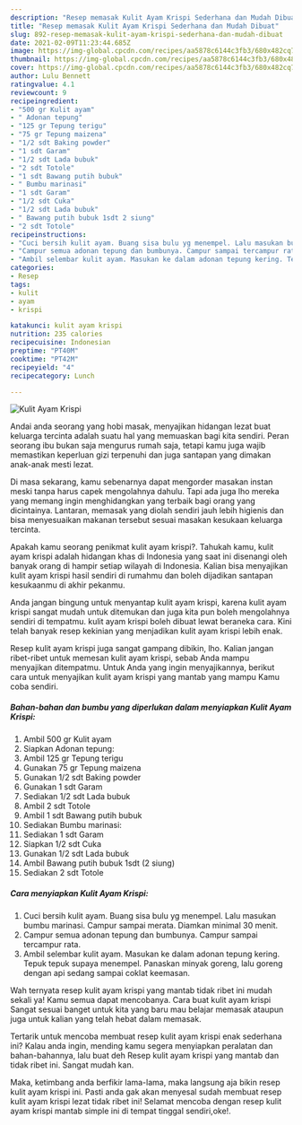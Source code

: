 ```yaml
---
description: "Resep memasak Kulit Ayam Krispi Sederhana dan Mudah Dibuat"
title: "Resep memasak Kulit Ayam Krispi Sederhana dan Mudah Dibuat"
slug: 892-resep-memasak-kulit-ayam-krispi-sederhana-dan-mudah-dibuat
date: 2021-02-09T11:23:44.685Z
image: https://img-global.cpcdn.com/recipes/aa5878c6144c3fb3/680x482cq70/kulit-ayam-krispi-foto-resep-utama.jpg
thumbnail: https://img-global.cpcdn.com/recipes/aa5878c6144c3fb3/680x482cq70/kulit-ayam-krispi-foto-resep-utama.jpg
cover: https://img-global.cpcdn.com/recipes/aa5878c6144c3fb3/680x482cq70/kulit-ayam-krispi-foto-resep-utama.jpg
author: Lulu Bennett
ratingvalue: 4.1
reviewcount: 9
recipeingredient:
- "500 gr Kulit ayam"
- " Adonan tepung"
- "125 gr Tepung terigu"
- "75 gr Tepung maizena"
- "1/2 sdt Baking powder"
- "1 sdt Garam"
- "1/2 sdt Lada bubuk"
- "2 sdt Totole"
- "1 sdt Bawang putih bubuk"
- " Bumbu marinasi"
- "1 sdt Garam"
- "1/2 sdt Cuka"
- "1/2 sdt Lada bubuk"
- " Bawang putih bubuk 1sdt 2 siung"
- "2 sdt Totole"
recipeinstructions:
- "Cuci bersih kulit ayam. Buang sisa bulu yg menempel. Lalu masukan bumbu marinasi. Campur sampai merata. Diamkan minimal 30 menit."
- "Campur semua adonan tepung dan bumbunya. Campur sampai tercampur rata."
- "Ambil selembar kulit ayam. Masukan ke dalam adonan tepung kering. Tepuk tepuk supaya menempel. Panaskan minyak goreng, lalu goreng dengan api sedang sampai coklat keemasan."
categories:
- Resep
tags:
- kulit
- ayam
- krispi

katakunci: kulit ayam krispi 
nutrition: 235 calories
recipecuisine: Indonesian
preptime: "PT40M"
cooktime: "PT42M"
recipeyield: "4"
recipecategory: Lunch

---
```



![Kulit Ayam Krispi](https://img-global.cpcdn.com/recipes/aa5878c6144c3fb3/680x482cq70/kulit-ayam-krispi-foto-resep-utama.jpg)

Andai anda seorang yang hobi masak, menyajikan hidangan lezat buat keluarga tercinta adalah suatu hal yang memuaskan bagi kita sendiri. Peran seorang ibu bukan saja mengurus rumah saja, tetapi kamu juga wajib memastikan keperluan gizi terpenuhi dan juga santapan yang dimakan anak-anak mesti lezat.

Di masa  sekarang, kamu sebenarnya dapat mengorder masakan instan meski tanpa harus capek mengolahnya dahulu. Tapi ada juga lho mereka yang memang ingin menghidangkan yang terbaik bagi orang yang dicintainya. Lantaran, memasak yang diolah sendiri jauh lebih higienis dan bisa menyesuaikan makanan tersebut sesuai masakan kesukaan keluarga tercinta. 



Apakah kamu seorang penikmat kulit ayam krispi?. Tahukah kamu, kulit ayam krispi adalah hidangan khas di Indonesia yang saat ini disenangi oleh banyak orang di hampir setiap wilayah di Indonesia. Kalian bisa menyajikan kulit ayam krispi hasil sendiri di rumahmu dan boleh dijadikan santapan kesukaanmu di akhir pekanmu.

Anda jangan bingung untuk menyantap kulit ayam krispi, karena kulit ayam krispi sangat mudah untuk ditemukan dan juga kita pun boleh mengolahnya sendiri di tempatmu. kulit ayam krispi boleh dibuat lewat beraneka cara. Kini telah banyak resep kekinian yang menjadikan kulit ayam krispi lebih enak.

Resep kulit ayam krispi juga sangat gampang dibikin, lho. Kalian jangan ribet-ribet untuk memesan kulit ayam krispi, sebab Anda mampu menyajikan ditempatmu. Untuk Anda yang ingin menyajikannya, berikut cara untuk menyajikan kulit ayam krispi yang mantab yang mampu Kamu coba sendiri.

<!--inarticleads1-->

##### Bahan-bahan dan bumbu yang diperlukan dalam menyiapkan Kulit Ayam Krispi:

1. Ambil 500 gr Kulit ayam
1. Siapkan  Adonan tepung:
1. Ambil 125 gr Tepung terigu
1. Gunakan 75 gr Tepung maizena
1. Gunakan 1/2 sdt Baking powder
1. Gunakan 1 sdt Garam
1. Sediakan 1/2 sdt Lada bubuk
1. Ambil 2 sdt Totole
1. Ambil 1 sdt Bawang putih bubuk
1. Sediakan  Bumbu marinasi:
1. Sediakan 1 sdt Garam
1. Siapkan 1/2 sdt Cuka
1. Gunakan 1/2 sdt Lada bubuk
1. Ambil  Bawang putih bubuk 1sdt (2 siung)
1. Sediakan 2 sdt Totole




<!--inarticleads2-->

##### Cara menyiapkan Kulit Ayam Krispi:

1. Cuci bersih kulit ayam. Buang sisa bulu yg menempel. Lalu masukan bumbu marinasi. Campur sampai merata. Diamkan minimal 30 menit.
1. Campur semua adonan tepung dan bumbunya. Campur sampai tercampur rata.
1. Ambil selembar kulit ayam. Masukan ke dalam adonan tepung kering. Tepuk tepuk supaya menempel. Panaskan minyak goreng, lalu goreng dengan api sedang sampai coklat keemasan.




Wah ternyata resep kulit ayam krispi yang mantab tidak ribet ini mudah sekali ya! Kamu semua dapat mencobanya. Cara buat kulit ayam krispi Sangat sesuai banget untuk kita yang baru mau belajar memasak ataupun juga untuk kalian yang telah hebat dalam memasak.

Tertarik untuk mencoba membuat resep kulit ayam krispi enak sederhana ini? Kalau anda ingin, mending kamu segera menyiapkan peralatan dan bahan-bahannya, lalu buat deh Resep kulit ayam krispi yang mantab dan tidak ribet ini. Sangat mudah kan. 

Maka, ketimbang anda berfikir lama-lama, maka langsung aja bikin resep kulit ayam krispi ini. Pasti anda gak akan menyesal sudah membuat resep kulit ayam krispi lezat tidak ribet ini! Selamat mencoba dengan resep kulit ayam krispi mantab simple ini di tempat tinggal sendiri,oke!.

